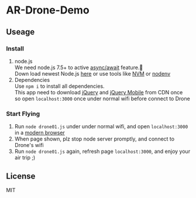 # AR-Drone-Demo
## Useage
### Install
1. node.js  
We need node.js 7.5+ to active [async/await](https://developer.mozilla.org/en-US/docs/Web/JavaScript/Reference/Statements/async_function) feature.  
Down load newest Node.js [here](https://nodejs.org/en/download/current/) or use tools like [NVM](https://github.com/creationix/nvm) or [nodenv](https://github.com/nodenv/nodenv)   
2. Dependencies   
Use `npm i` to install all dependencies.  
This app need to download [jQuery](https://jquery.com/) and [jQuery Mobile](http://jquerymobile.com/) from CDN once  
so open `localhost:3000` once under normal wifi before connect to Drone  

### Start Flying
1. Run `node drone01.js` under under normal wifi, and open `localhost:3000` in a [modern browser](http://outdatedbrowser.com/en)
2. When page shown, plz stop node server promptly, and connect to Drone's wifi
3. Run `node drone01.js` again, refresh page `localhost:3000`, and enjoy your air trip ;)

## License
MIT